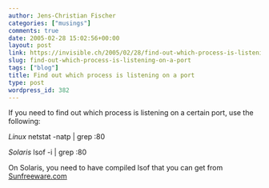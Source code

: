 ```yaml
---
author: Jens-Christian Fischer
categories: ["musings"]
comments: true
date: 2005-02-28 15:02:56+00:00
layout: post
link: https://invisible.ch/2005/02/28/find-out-which-process-is-listening-on-a-port/
slug: find-out-which-process-is-listening-on-a-port
tags: ["blog"]
title: Find out which process is listening on a port
type: post
wordpress_id: 382
---
```


If you need to find out which process is listening on a certain port, use the following:

*Linux*
  netstat -natp | grep :80

*Solaris*
  lsof -i | grep :80

On Solaris, you need to have compiled lsof that you can get from [Sunfreeware.com][1]

[1]: https://www.sunfreeware.com
